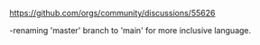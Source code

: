 https://github.com/orgs/community/discussions/55626

-renaming 'master' branch to 'main' for more inclusive language.
